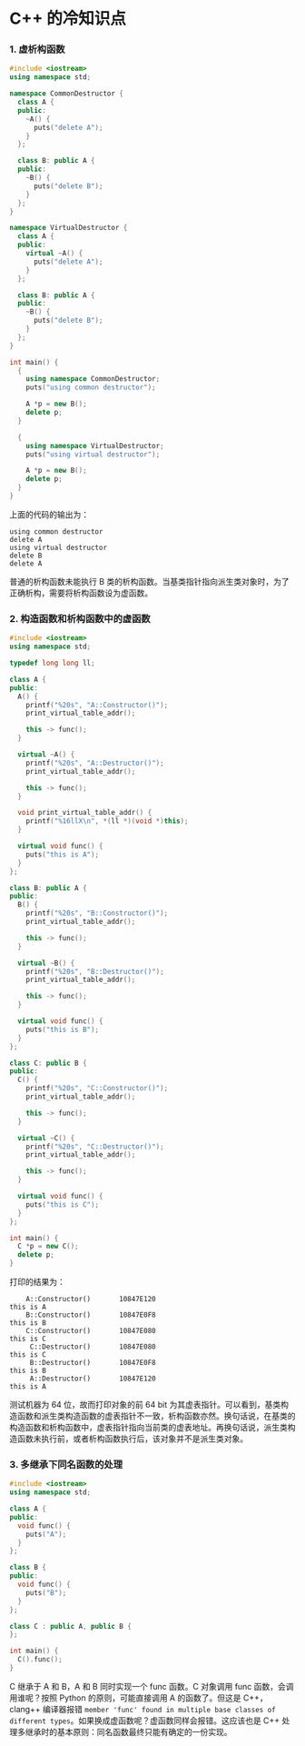 # C++ 的冷知识点

### 1. 虚析构函数

```c++
#include <iostream>
using namespace std;

namespace CommonDestructor {
  class A {
  public:
    ~A() {
      puts("delete A");
    }
  };

  class B: public A {
  public:
    ~B() {
      puts("delete B");
    }
  };
}

namespace VirtualDestructor {
  class A {
  public:
    virtual ~A() {
      puts("delete A");
    }
  };

  class B: public A {
  public:
    ~B() {
      puts("delete B");
    }
  };
}

int main() {
  {
    using namespace CommonDestructor;
    puts("using common destructor");

    A *p = new B();
    delete p;
  }

  {
    using namespace VirtualDestructor;
    puts("using virtual destructor");

    A *p = new B();
    delete p;
  }
}
```

上面的代码的输出为：

```
using common destructor
delete A
using virtual destructor
delete B
delete A
```

普通的析构函数未能执行 B 类的析构函数。当基类指针指向派生类对象时，为了正确析构，需要将析构函数设为虚函数。

### 2. 构造函数和析构函数中的虚函数

```c++
#include <iostream>
using namespace std;

typedef long long ll;

class A {
public:
  A() {
    printf("%20s", "A::Constructor()");
    print_virtual_table_addr();

    this -> func();
  }

  virtual ~A() {
    printf("%20s", "A::Destructor()");
    print_virtual_table_addr();

    this -> func();
  }

  void print_virtual_table_addr() {
    printf("%16llX\n", *(ll *)(void *)this);
  }

  virtual void func() {
    puts("this is A");
  }
};

class B: public A {
public:
  B() {
    printf("%20s", "B::Constructor()");
    print_virtual_table_addr();

    this -> func();
  }

  virtual ~B() {
    printf("%20s", "B::Destructor()");
    print_virtual_table_addr();

    this -> func();
  }

  virtual void func() {
    puts("this is B");
  }
};

class C: public B {
public:
  C() {
    printf("%20s", "C::Constructor()");
    print_virtual_table_addr();

    this -> func();
  }

  virtual ~C() {
    printf("%20s", "C::Destructor()");
    print_virtual_table_addr();

    this -> func();
  }

  virtual void func() {
    puts("this is C");
  }
};

int main() {
  C *p = new C();
  delete p;
}
```

打印的结果为：

```
    A::Constructor()       10847E120
this is A
    B::Constructor()       10847E0F8
this is B
    C::Constructor()       10847E080
this is C
     C::Destructor()       10847E080
this is C
     B::Destructor()       10847E0F8
this is B
     A::Destructor()       10847E120
this is A
```

测试机器为 64 位，故而打印对象的前 64 bit 为其虚表指针。可以看到，基类构造函数和派生类构造函数的虚表指针不一致，析构函数亦然。换句话说，在基类的构造函数和析构函数中，虚表指针指向当前类的虚表地址。再换句话说，派生类构造函数未执行前，或者析构函数执行后，该对象并不是派生类对象。

### 3. 多继承下同名函数的处理

```c++
#include <iostream>
using namespace std;

class A {
public:
  void func() {
    puts("A");
  }
};

class B {
public:
  void func() {
    puts("B");
  }
};

class C : public A, public B {
};

int main() {
  C().func();
}
```

C 继承于 A 和 B，A 和 B 同时实现一个 func 函数。C 对象调用 func 函数，会调用谁呢？按照 Python 的原则，可能直接调用 A 的函数了。但这是 C++，clang++ 编译器报错 `member 'func' found in multiple base classes of different types`。如果换成虚函数呢？虚函数同样会报错。这应该也是 C++ 处理多继承时的基本原则：同名函数最终只能有确定的一份实现。
